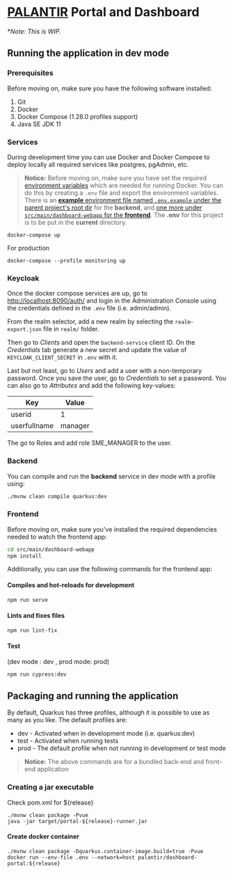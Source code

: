 # [**PALANTIR**](../) **Portal and Dashboard**

**Note: This is WIP.*

## Running the application in dev mode

### Prerequisites

Before moving on, make sure you have the following software installed:

1. Git
2. Docker
3. Docker Compose (1.28.0 profiles support)
4. Java SE JDK 11

### Services

During development time you can use Docker and Docker Compose to deploy locally all required services like postgres, pgAdmin, etc.

> **Notice:** Before moving on, make sure you have set the required [environment variables](https://docs.docker.com/compose/environment-variables/) which are needed for running Docker. You can do this by creating a `.env` file and export the environment variables. There is an [**example** environment file named `.env.example` under the parent project's root dir](../.env.example) for the **backend**, and [one more under `src/main/dashboard-webapp` for the **frontend**](./src/main/dashboard-webapp/.env.example). The **.env** for this project is to be put in the **current** directory.

```$shell
docker-compose up
```

For production

```$shell
docker-compose --profile monitoring up
```

### Keycloak

Once the docker compose services are up, go to <http://localhost:8090/auth/> and login in the Administration Console using the credentials defined in the `.env` file (i.e. admin/admin).

From the realm selector, add a new realm by selecting the `realm-export.json` file in `realm/` folder.

Then go to *Clients* and open the `backend-service` client ID. On the *Credentials* tab generate a new secret and update the value of `KEYCLOAK_CLIENT_SECRET` in `.env` with it.

Last but not least, go to *Users* and add a user with a non-temporary password. Once you save the user, go to *Credentials* to set a password. You can also go to *Attributes* and add the following key-values:

| Key          | Value   |
| ------------ | ------- |
| userid       | 1       |
| userfullname | manager |

The go to Roles and add role SME_MANAGER to the user.

### Backend

You can compile and run the **backend** service in dev mode with a profile using:

```sh
./mvnw clean compile quarkus:dev
```

### Frontend

Before moving on, make sure you've installed the required dependencies needed to watch the frontend app:

```sh
cd src/main/dashboard-webapp
npm install
```

Additionally, you can use the following commands for the frontend app:

#### Compiles and hot-reloads for development

```sh
npm run serve
```

#### Lints and fixes files

```sh
npm run lint-fix
```

#### Test

(dev mode : dev , prod mode: prod)

```sh
npm run cypress:dev
```

## Packaging and running the application

By default, Quarkus has three profiles, although it is possible to use as many as you like. The default profiles are:

- dev - Activated when in development mode (i.e. quarkus:dev)
- test - Activated when running tests
- prod - The default profile when not running in development or test mode

> **Notice:** The above commands are for a bundled back-end and front-end application

### Creating a jar executable

Check pom.xml for ${release}

```$shell
./mvnw clean package -Pvue
java -jar target/portal-${release}-runner.jar
```

#### Create docker container

```$shell
./mvnw clean package -Dquarkus.container-image.build=true -Pvue
docker run --env-file .env --network=host palantir/dashboard-portal:${release}
```
